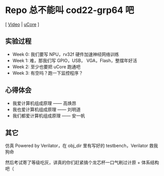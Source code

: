 # Repo 总不能叫 cod22-grp64 吧

[ [Video](https://www.bilibili.com/video/BV1J24y1Q7s2/) | [uCore](https://github.com/c7w/ucore-cod22-grp64) ]


## 实验过程
- Week 0: 我们要写 NPU，rv32f 硬件加速神经网络训练
- Week 1: 难，那我们写 GPIO，USB， VGA，Flash，整摆年好活
- Week 2: 至少也要把 uCore 跑通吧
- Week 3: 有空吗？跑一下监控程序？

## 心得体会
- 我爱计算机组成原理 —— 高焕昂
- 我也爱计算机组成原理 —— 刘明道
- 我们都爱计算机组成原理 —— 安一帆

## 其它

仿真 Powered by Verilator，在 obj_dir 里有写好的 testbench，Verilator 救我狗命

然后考试寄了等级吃灰，讲真的你们赶紧搞个龙芯杯一口气刷过计原 + 体系结构吧（
